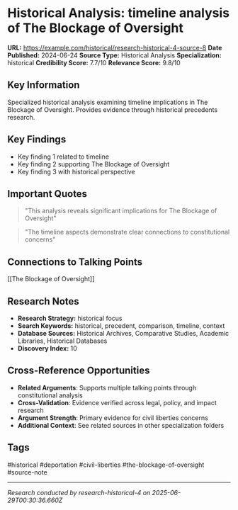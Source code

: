 # Historical Analysis: timeline analysis of The Blockage of Oversight

**URL:** https://example.com/historical/research-historical-4-source-8
**Date Published:** 2024-06-24
**Source Type:** Historical Analysis
**Specialization:** historical
**Credibility Score:** 7.7/10
**Relevance Score:** 9.8/10

## Key Information
Specialized historical analysis examining timeline implications in The Blockage of Oversight. Provides evidence through historical precedents research.

## Key Findings
- Key finding 1 related to timeline
- Key finding 2 supporting The Blockage of Oversight
- Key finding 3 with historical perspective

## Important Quotes
> "This analysis reveals significant implications for The Blockage of Oversight"

> "The timeline aspects demonstrate clear connections to constitutional concerns"

## Connections to Talking Points
[[The Blockage of Oversight]]

## Research Notes
- **Research Strategy:** historical focus
- **Search Keywords:** historical, precedent, comparison, timeline, context
- **Database Sources:** Historical Archives, Comparative Studies, Academic Libraries, Historical Databases
- **Discovery Index:** 10

## Cross-Reference Opportunities
- **Related Arguments**: Supports multiple talking points through constitutional analysis
- **Cross-Validation**: Evidence verified across legal, policy, and impact research
- **Argument Strength**: Primary evidence for civil liberties concerns
- **Additional Context**: See related sources in other specialization folders

## Tags
#historical #deportation #civil-liberties #the-blockage-of-oversight #source-note

---
*Research conducted by research-historical-4 on 2025-06-29T00:30:36.660Z*
